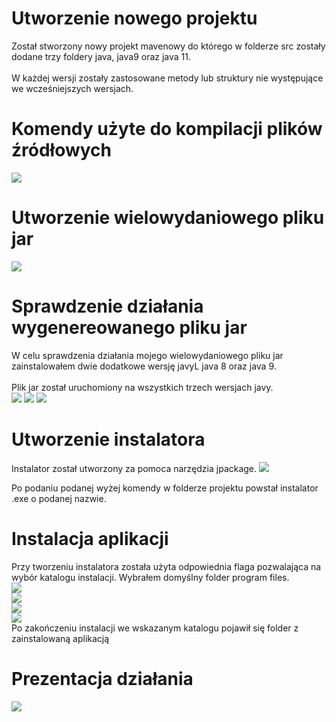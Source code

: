# Utworzenie nowego projektu
Został stworzony nowy projekt mavenowy do którego w folderze src zostały dodane trzy foldery java, java9 oraz java 11.<br/><br/>
W każdej wersji zostały zastosowane metody lub struktury nie występujące we wcześniejszych wersjach.
# Komendy użyte do kompilacji plików źródłowych 
![](Lab10/assets/javac_version.PNG)
# Utworzenie wielowydaniowego pliku jar 
![](Lab10/assets/jar_create.PNG)
# Sprawdzenie działania wygenereowanego pliku jar

W celu sprawdzenia działania mojego wielowydaniowego pliku jar zainstalowałem dwie dodatkowe wersję javyL
java 8 oraz java 9.</br>
<br/>
Plik jar został uruchomiony na wszystkich trzech wersjach javy.
<br/>
![](Lab10/assets/java8.PNG)
![](Lab10/assets/java9.PNG)
![](Lab10/assets/java1.PNG)

# Utworzenie instalatora
Instalator został utworzony za pomoca narzędzia jpackage.
![](Lab10/assets/instaler.PNG)

Po podaniu podanej wyżej komendy w folderze projektu powstał instalator .exe o podanej nazwie.

# Instalacja aplikacji
Przy tworzeniu instalatora została użyta odpowiednia flaga pozwalająca na wybór katalogu instalacji.
Wybrałem domyślny folder program files.
<br/>
![](Lab10/assets/inst1.PNG)<br/>
![](Lab10/assets/inst2.PNG)<br/>
![](Lab10/assets/inst3.PNG)<br/>
![](Lab10/assets/inst4.PNG)<br/>
Po zakończeniu instalacji we wskazanym katalogu pojawił się folder z zainstalowaną aplikacją

# Prezentacja działania 
![](Lab10/assets/dziala.PNG)


